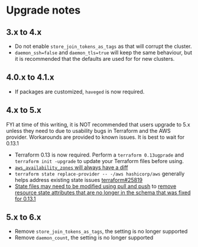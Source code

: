 # Upgrade notes

## 3.x to 4.x

* Do not enable `store_join_tokens_as_tags` as that will corrupt the cluster.
* `daemon_ssh=false` and `daemon_tls=true` will keep the same behaviour, but it is recommended that the defaults are used for for new clusters.

## 4.0.x to 4.1.x

* If packages are customized, `haveged` is now required.

## 4.x to 5.x

FYI at time of this writing, it is NOT recommended that users upgrade to 5.x unless they need to due to usability bugs in Terraform and the AWS provider.  Workarounds are provided to known issues.  It is best to wait for 0.13.1
* Terraform 0.13 is now required.  Perform a `terraform 0.13ugprade` and `terraform init -upgrade` to update your Terraform files before using.
* [`aws_availability_zones` will always have a diff](https://github.com/terraform-providers/terraform-provider-aws/issues/14579)
* `terraform state replace-provider -- -/aws hashicorp/aws` generally helps address existing state issues [terraform#25819](https://github.com/hashicorp/terraform/issues/25819#issuecomment-672939811)
* [State files may need to be modified using pull and push](https://github.com/hashicorp/terraform/issues/25752#issuecomment-672217777) to [remove resource state attributes that are no longer in the schema that was fixed for 0.13.1](https://github.com/hashicorp/terraform/issues/25752#issuecomment-672217777)

## 5.x to 6.x

* Remove `store_join_tokens_as_tags`, the setting is no longer supported
* Remove `daemon_count`, the setting is no longer supported
